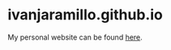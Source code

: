 # ivanjaramillo.github.io

My personal website can be found [here](https://ivan-jaramillo.github.io).
